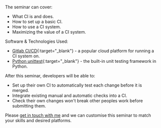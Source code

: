 The seminar can cover:

 * What CI is and does.
 * How to set up a basic CI.
 * How to use a CI system.
 * Maximizing the value of a CI system.

Software & Technologies Used:

 * [Gitlab CI/CD](https://docs.gitlab.com/ee/ci/){:target="_blank"} - a popular cloud platform for running a CI system on.
 * [Python unittest](https://docs.python.org/3/library/unittest.html){:target="_blank"} - the built-in unit testing framework in Python.

After this seminar, developers will be able to:

 * Set up their own CI to automatically test each change before it is merged.
 * Integrate existing manual and automatic checks into a CI.
 * Check their own changes won't break other peoples work before submitting them.

Please [get in touch with me](mailto:hi@tkiley.co.uk) and we can customise this seminar to match your skills and desired platforms.
